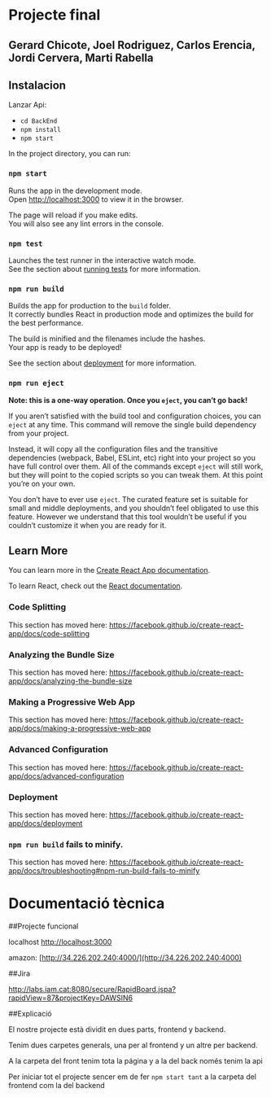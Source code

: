 # Projecte final

## Gerard Chicote, Joel Rodriguez, Carlos Erencia, Jordi Cervera, Marti Rabella

## Instalacion
Lanzar Api:
* `cd BackEnd`
* `npm install`
* `npm start`

In the project directory, you can run:

### `npm start`

Runs the app in the development mode.<br />
Open [http://localhost:3000](http://localhost:3000) to view it in the browser.

The page will reload if you make edits.<br />
You will also see any lint errors in the console.

### `npm test`

Launches the test runner in the interactive watch mode.<br />
See the section about [running tests](https://facebook.github.io/create-react-app/docs/running-tests) for more information.

### `npm run build`

Builds the app for production to the `build` folder.<br />
It correctly bundles React in production mode and optimizes the build for the best performance.

The build is minified and the filenames include the hashes.<br />
Your app is ready to be deployed!

See the section about [deployment](https://facebook.github.io/create-react-app/docs/deployment) for more information.

### `npm run eject`

**Note: this is a one-way operation. Once you `eject`, you can’t go back!**

If you aren’t satisfied with the build tool and configuration choices, you can `eject` at any time. This command will remove the single build dependency from your project.

Instead, it will copy all the configuration files and the transitive dependencies (webpack, Babel, ESLint, etc) right into your project so you have full control over them. All of the commands except `eject` will still work, but they will point to the copied scripts so you can tweak them. At this point you’re on your own.

You don’t have to ever use `eject`. The curated feature set is suitable for small and middle deployments, and you shouldn’t feel obligated to use this feature. However we understand that this tool wouldn’t be useful if you couldn’t customize it when you are ready for it.

## Learn More

You can learn more in the [Create React App documentation](https://facebook.github.io/create-react-app/docs/getting-started).

To learn React, check out the [React documentation](https://reactjs.org/).

### Code Splitting

This section has moved here: https://facebook.github.io/create-react-app/docs/code-splitting

### Analyzing the Bundle Size

This section has moved here: https://facebook.github.io/create-react-app/docs/analyzing-the-bundle-size

### Making a Progressive Web App

This section has moved here: https://facebook.github.io/create-react-app/docs/making-a-progressive-web-app

### Advanced Configuration

This section has moved here: https://facebook.github.io/create-react-app/docs/advanced-configuration

### Deployment

This section has moved here: https://facebook.github.io/create-react-app/docs/deployment

### `npm run build` fails to minify.

This section has moved here: https://facebook.github.io/create-react-app/docs/troubleshooting#npm-run-build-fails-to-minify






# Documentació tècnica

##Projecte funcional

localhost [http://localhost:3000](http://localhost:3000)

amazon: [http://34.226.202.240:4000/](http://34.226.202.240:4000)

##Jira

http://labs.iam.cat:8080/secure/RapidBoard.jspa?rapidView=87&projectKey=DAWSIN6

##Explicació

El nostre projecte està dividit en dues parts, frontend y backend.

Tenim dues carpetes generals, una per al frontend y un altre per backend.

A la carpeta del front tenim tota la página y a la del back només tenim la api

Per iniciar tot el projecte sencer em de fer `npm start tant` a la carpeta del frontend com la del backend


